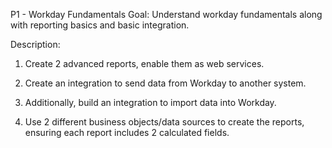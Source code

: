 P1 - Workday Fundamentals
Goal: Understand workday fundamentals along with reporting basics and basic integration.

Description: 

1. Create 2 advanced reports, enable them as web services.

2. Create an integration to send data from Workday to another system.

3. Additionally, build an integration to import data into Workday.

4. Use 2 different business objects/data sources to create the reports, ensuring each report includes 2 calculated fields.
